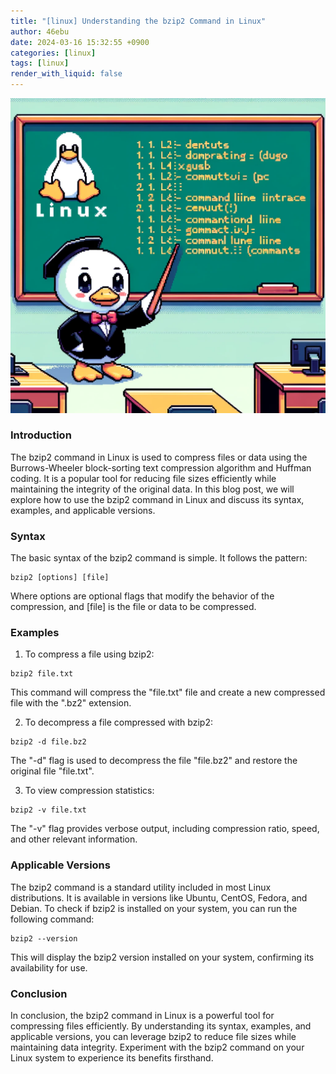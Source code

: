 ```yaml
---
title: "[linux] Understanding the bzip2 Command in Linux"
author: 46ebu
date: 2024-03-16 15:32:55 +0900
categories: [linux]
tags: [linux]
render_with_liquid: false
---
```


![Intro](/assets/img/post/linux.png)
### Introduction
The bzip2 command in Linux is used to compress files or data using the Burrows-Wheeler block-sorting text compression algorithm and Huffman coding. It is a popular tool for reducing file sizes efficiently while maintaining the integrity of the original data. In this blog post, we will explore how to use the bzip2 command in Linux and discuss its syntax, examples, and applicable versions.

### Syntax
The basic syntax of the bzip2 command is simple. It follows the pattern:
```
bzip2 [options] [file]
```
Where options are optional flags that modify the behavior of the compression, and [file] is the file or data to be compressed. 

### Examples
1. To compress a file using bzip2:
```
bzip2 file.txt
```
This command will compress the "file.txt" file and create a new compressed file with the ".bz2" extension.

2. To decompress a file compressed with bzip2:
```
bzip2 -d file.bz2
```
The "-d" flag is used to decompress the file "file.bz2" and restore the original file "file.txt".

3. To view compression statistics:
```
bzip2 -v file.txt
```
The "-v" flag provides verbose output, including compression ratio, speed, and other relevant information.

### Applicable Versions
The bzip2 command is a standard utility included in most Linux distributions. It is available in versions like Ubuntu, CentOS, Fedora, and Debian. To check if bzip2 is installed on your system, you can run the following command:
```
bzip2 --version
```
This will display the bzip2 version installed on your system, confirming its availability for use.

### Conclusion
In conclusion, the bzip2 command in Linux is a powerful tool for compressing files efficiently. By understanding its syntax, examples, and applicable versions, you can leverage bzip2 to reduce file sizes while maintaining data integrity. Experiment with the bzip2 command on your Linux system to experience its benefits firsthand.